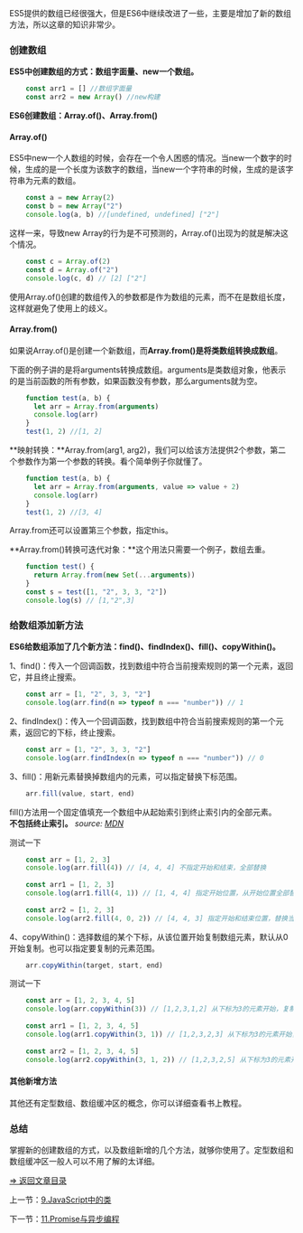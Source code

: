 ES5提供的数组已经很强大，但是ES6中继续改进了一些，主要是增加了新的数组方法，所以这章的知识非常少。

### 创建数组
**ES5中创建数组的方式：数组字面量、new一个数组。**

```javascript
    const arr1 = [] //数组字面量
    const arr2 = new Array() //new构建
```

**ES6创建数组：Array.of()、Array.from()**

#### Array.of()

ES5中new一个人数组的时候，会存在一个令人困惑的情况。当new一个数字的时候，生成的是一个长度为该数字的数组，当new一个字符串的时候，生成的是该字符串为元素的数组。

```javascript
    const a = new Array(2)
    const b = new Array("2")
    console.log(a, b) //[undefined, undefined] ["2"]
```

这样一来，导致new Array的行为是不可预测的，Array.of()出现为的就是解决这个情况。

```javascript
    const c = Array.of(2)
    const d = Array.of("2")
    console.log(c, d) // [2] ["2"]
```

使用Array.of()创建的数组传入的参数都是作为数组的元素，而不在是数组长度，这样就避免了使用上的歧义。

#### Array.from()

如果说Array.of()是创建一个新数组，而**Array.from()是将类数组转换成数组**。

下面的例子讲的是将arguments转换成数组。arguments是类数组对象，他表示的是当前函数的所有参数，如果函数没有参数，那么arguments就为空。

```javascript
    function test(a, b) {
      let arr = Array.from(arguments)
      console.log(arr)
    }
    test(1, 2) //[1, 2]
```

**映射转换：**Array.from(arg1, arg2)，我们可以给该方法提供2个参数，第二个参数作为第一个参数的转换。看个简单例子你就懂了。

```javascript
    function test(a, b) {
      let arr = Array.from(arguments, value => value + 2)
      console.log(arr)
    }
    test(1, 2) //[3, 4]
```

Array.from还可以设置第三个参数，指定this。

**Array.from()转换可迭代对象：**这个用法只需要一个例子，数组去重。

```javascript
    function test() {
      return Array.from(new Set(...arguments))
    }
    const s = test([1, "2", 3, 3, "2"])
    console.log(s) // [1,"2",3]
```

### 给数组添加新方法

**ES6给数组添加了几个新方法：find()、findIndex()、fill()、copyWithin()。**

1、find()：传入一个回调函数，找到数组中符合当前搜索规则的第一个元素，返回它，并且终止搜索。

```javascript
    const arr = [1, "2", 3, 3, "2"]
    console.log(arr.find(n => typeof n === "number")) // 1
```

2、findIndex()：传入一个回调函数，找到数组中符合当前搜索规则的第一个元素，返回它的下标，终止搜索。

```javascript
    const arr = [1, "2", 3, 3, "2"]
    console.log(arr.findIndex(n => typeof n === "number")) // 0
```

3、fill()：用新元素替换掉数组内的元素，可以指定替换下标范围。

```javascript
    arr.fill(value, start, end)
```
fill()方法用一个固定值填充一个数组中从起始索引到终止索引内的全部元素。  
**不包括终止索引。** *source: [MDN](https://developer.mozilla.org/zh-CN/docs/Web/JavaScript/Reference/Global_Objects/Array/fill)*

测试一下

```javascript
    const arr = [1, 2, 3]
    console.log(arr.fill(4)) // [4, 4, 4] 不指定开始和结束，全部替换
    
    const arr1 = [1, 2, 3]
    console.log(arr1.fill(4, 1)) // [1, 4, 4] 指定开始位置，从开始位置全部替换
    
    const arr2 = [1, 2, 3]
    console.log(arr2.fill(4, 0, 2)) // [4, 4, 3] 指定开始和结束位置，替换当前范围的元素
```

4、copyWithin()：选择数组的某个下标，从该位置开始复制数组元素，默认从0开始复制。也可以指定要复制的元素范围。

```javascript
    arr.copyWithin(target, start, end)
```

测试一下
```javascript
    const arr = [1, 2, 3, 4, 5]
    console.log(arr.copyWithin(3)) // [1,2,3,1,2] 从下标为3的元素开始，复制数组，所以4, 5被替换成1, 2
    
    const arr1 = [1, 2, 3, 4, 5]
    console.log(arr1.copyWithin(3, 1)) // [1,2,3,2,3] 从下标为3的元素开始，复制数组，指定复制的第一个元素下标为1，所以4, 5被替换成2, 3
    
    const arr2 = [1, 2, 3, 4, 5]
    console.log(arr2.copyWithin(3, 1, 2)) // [1,2,3,2,5] 从下标为3的元素开始，复制数组，指定复制的第一个元素下标为1，结束位置为2，所以4被替换成2
```

#### 其他新增方法

其他还有定型数组、数组缓冲区的概念，你可以详细查看书上教程。

### 总结

掌握新的创建数组的方式，以及数组新增的几个方法，就够你使用了。定型数组和数组缓冲区一般人可以不用了解的太详细。

[=> 返回文章目录][1]

[1]: https://segmentfault.com/a/1190000010199272

上一节：[9.JavaScript中的类](https://github.com/hyy1115/ES6-learning/blob/master/doc/9%E3%80%81%E3%80%8A%E6%B7%B1%E5%85%A5%E7%90%86%E8%A7%A3ES6%E3%80%8B%E7%AC%94%E8%AE%B0%E2%80%94%E2%80%94%20JavaScript%E4%B8%AD%E7%9A%84%E7%B1%BBclass.md)

下一节：[11.Promise与异步编程](https://github.com/hyy1115/ES6-learning/blob/master/doc/11%E3%80%81%E3%80%8A%E6%B7%B1%E5%85%A5%E7%90%86%E8%A7%A3ES6%E3%80%8B%E7%AC%94%E8%AE%B0%E2%80%94%E2%80%94%20Promise%E4%B8%8E%E5%BC%82%E6%AD%A5%E7%BC%96%E7%A8%8B.md)
